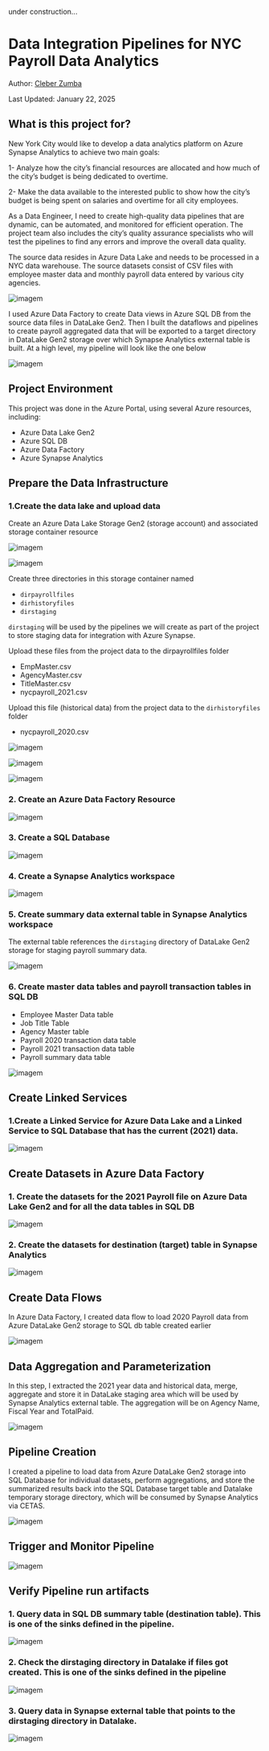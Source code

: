 
under construction...

# Data Integration Pipelines for NYC Payroll Data Analytics

Author: [Cleber Zumba](https://github.com/cleberzumba)

Last Updated: January 22, 2025

## What is this project for?

New York City would like to develop a data analytics platform on Azure Synapse Analytics to achieve two main goals:

1- Analyze how the city’s financial resources are allocated and how much of the city’s budget is being dedicated to overtime.

2- Make the data available to the interested public to show how the city’s budget is being spent on salaries and overtime for all city employees.

As a Data Engineer, I need to create high-quality data pipelines that are dynamic, can be automated, and monitored for efficient operation. The project team also includes the city’s quality assurance specialists who will test the pipelines to find any errors and improve the overall data quality.

The source data resides in Azure Data Lake and needs to be processed in a NYC data warehouse. The source datasets consist of CSV files with employee master data and monthly payroll data entered by various city agencies.

![imagem](images/DB-schema.jpg)

I used Azure Data Factory to create Data views in Azure SQL DB from the source data files in DataLake Gen2. Then I built the dataflows and pipelines to create payroll aggregated data that will be exported to a target directory in DataLake Gen2 storage over which Synapse Analytics external table is built. At a high level, my pipeline will look like the one below

![imagem](images/pipeline-overview.jpg)


## Project Environment

This project was done in the Azure Portal, using several Azure resources, including:

  - Azure Data Lake Gen2
  - Azure SQL DB
  - Azure Data Factory
  - Azure Synapse Analytics


## Prepare the Data Infrastructure

### 1.Create the data lake and upload data

Create an Azure Data Lake Storage Gen2 (storage account) and associated storage container resource

![imagem](images/create-storage-account.jpg)

![imagem](images/create-container.jpg)

Create three directories in this storage container named

- `dirpayrollfiles`
- `dirhistoryfiles`
- `dirstaging`

`dirstaging` will be used by the pipelines we will create as part of the project to store staging data for integration with Azure Synapse.

Upload these files from the project data to the dirpayrollfiles folder

- EmpMaster.csv
- AgencyMaster.csv
- TitleMaster.csv
- nycpayroll_2021.csv

Upload this file (historical data) from the project data to the `dirhistoryfiles` folder

- nycpayroll_2020.csv

![imagem](images/create-folders.jpg)

![imagem](images/upload-files-in-dirpayrollfiles.jpg)

![imagem](images/upload-files-in-dirhistoryfiles.jpg)

### 2. Create an Azure Data Factory Resource

![imagem](images/create-data-factory.jpg)

### 3. Create a SQL Database

![imagem](images/create-sql-database.jpg)



### 4. Create a Synapse Analytics workspace

![imagem](images/create-sunapse-analytics-workspace.jpg)


### 5. Create summary data external table in Synapse Analytics workspace

The external table references the `dirstaging` directory of DataLake Gen2 storage for staging payroll summary data.

![imagem](images/create-external-table.jpg)


### 6. Create master data tables and payroll transaction tables in SQL DB

- Employee Master Data table
- Job Title Table
- Agency Master table
- Payroll 2020 transaction data table
- Payroll 2021 transaction data table
- Payroll summary data table

![imagem](images/create-tables-in-sql-database.jpg)


## Create Linked Services

### 1.Create a Linked Service for Azure Data Lake and a Linked Service to SQL Database that has the current (2021) data.

![imagem](images/create-linked-service.jpg)


## Create Datasets in Azure Data Factory

### 1. Create the datasets for the 2021 Payroll file on Azure Data Lake Gen2 and for all the data tables in SQL DB

![imagem](images/create-datasets-in-azure-data-factory.jpg)


### 2. Create the datasets for destination (target) table in Synapse Analytics

![imagem](images/dataset-NYC_Payroll_Summary-synapse.jpg)


## Create Data Flows

In Azure Data Factory, I created data flow to load 2020 Payroll data from Azure DataLake Gen2 storage to SQL db table created earlier

![imagem](images/create-Dataflow-and-Pipeline.jpg)


## Data Aggregation and Parameterization

In this step, I extracted the 2021 year data and historical data, merge, aggregate and store it in DataLake staging area which will be used by Synapse Analytics external table. The aggregation will be on Agency Name, Fiscal Year and TotalPaid.

![imagem](images/create-aggregate-dataflow-Data-Factory.jpg)


## Pipeline Creation

I created a pipeline to load data from Azure DataLake Gen2 storage into SQL Database for individual datasets, perform aggregations, and store the summarized results back into the SQL Database target table and Datalake temporary storage directory, which will be consumed by Synapse Analytics via CETAS.

![imagem](images/create-pipeline-nyc-payroll.jpg)


## Trigger and Monitor Pipeline

![imagem](images/successful-pipeline-run.jpg)


## Verify Pipeline run artifacts

### 1. Query data in SQL DB summary table (destination table). This is one of the sinks defined in the pipeline.

![imagem](images/query-from-SQLDB-summary-table.jpg)


### 2. Check the dirstaging directory in Datalake if files got created. This is one of the sinks defined in the pipeline

![imagem](images/files-saved-dirstaging.jpg)


### 3. Query data in Synapse external table that points to the dirstaging directory in Datalake.

![imagem](images/query-synapse-summary-external-table.jpg)
